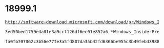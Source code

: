# 18999.1

<pre>
<a href="http://software-download.microsoft.com/download/pr/Windows_InsiderPreview_SDK_en-us_18999_1.iso">http://software-download.microsoft.com/download/pr/Windows_InsiderPreview_SDK_en-us_18999_1.iso</a>

3ed50bed1759e4a81e3a9ccf126df6ec01e852a6 *Windows_InsiderPreview_SDK_en-us_18999_1.iso

fa0fb707062c3b56e77fe3a5fd807da35b42fd6366be955c3b49febd39883edc *Windows_InsiderPreview_SDK_en-us_18999_1.iso
</pre>

